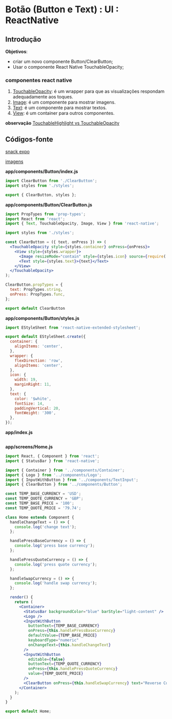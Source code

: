 # [](#header-1) Botão (Button e Text) : UI : ReactNative


## [](#header-2) Introdução

**Objetivos**:
- criar um novo componente Button/ClearButton;
- Usar o componente React Native TouchableOpacity;

### [](#header-3) componentes react native

1. [TouchableOpacity](https://facebook.github.io/react-native/docs/touchableopacity.html): é um wrapper para que as visualizações respondam adequadamente aos toques.
2. [Image](https://facebook.github.io/react-native/docs/image.html): é um componente para mostrar imagens.
3. [Text](https://facebook.github.io/react-native/docs/text.html): é um componente para mostrar textos.
4. [View](https://facebook.github.io/react-native/docs/view.html): é um container para outros componentes.

**observação**
[TouchableHighlight vs TouchableOpacity](https://facebook.github.io/react-native/docs/handling-touches.html#touchables)


## [](#header-2) Códigos-fonte

[snack expo](https://snack.expo.io/@leonardo-minora/tiipos-2018-rn-06-app)

[imagens](https://www.filepicker.io/api/file/S2JgcFzJSDyItFfv3sSi)

**app/components/Button/index.js**
```jsx
import ClearButton from './ClearButton';
import styles from './styles';

export { ClearButton, styles };
```

**app/components/Button/ClearButton.js**
```jsx
import PropTypes from 'prop-types';
import React from 'react';
import { Text, TouchableOpacity, Image, View } from 'react-native';

import styles from './styles';

const ClearButton = ({ text, onPress }) => (
  <TouchableOpacity style={styles.container} onPress={onPress}>
    <View style={styles.wrapper}>
      <Image resizeMode="contain" style={styles.icon} source={require('./images/icon.png')} />
      <Text style={styles.text}>{text}</Text>
    </View>
  </TouchableOpacity>
);

ClearButton.propTypes = {
  text: PropTypes.string,
  onPress: PropTypes.func,
};

export default ClearButton
```


**app/components/Button/styles.js**
```jsx
import EStyleSheet from 'react-native-extended-stylesheet';

export default EStyleSheet.create({
  container: {
    alignItems: 'center',
  },
  wrapper: {
    flexDirection: 'row',
    alignItems: 'center',
  },
  icon: {
    width: 19,
    marginRight: 11,
  },
  text: {
    color: '$white',
    fontSize: 14,
    paddingVertical: 20,
    fontWeight: '300',
  },
});
```

**app/index.js**
```jsx
```

**app/screens/Home.js**
```jsx
import React, { Component } from 'react';
import { StatusBar } from 'react-native';

import { Container } from '../components/Container';
import { Logo } from '../components/Logo';
import { InputWithButton } from '../components/TextInput';
import { ClearButton } from '../components/Button';

const TEMP_BASE_CURRENCY = 'USD';
const TEMP_QUOTE_CURRENCY = 'GBP';
const TEMP_BASE_PRICE = '100';
const TEMP_QUOTE_PRICE = '79.74';

class Home extends Component {
  handleChangeText = () => {
    console.log('change text');
  };

  handlePressBaseCurrency = () => {
    console.log('press base currency');
  };

  handlePressQuoteCurrency = () => {
    console.log('press quote currency');
  };

  handleSwapCurrency = () => {
    console.log('handle swap currency');
  };

  render() {
    return (
      <Container>
        <StatusBar backgroundColor="blue" barStyle="light-content" />
        <Logo />
        <InputWithButton
          buttonText={TEMP_BASE_CURRENCY}
          onPress={this.handlePressBaseCurrency}
          defaultValue={TEMP_BASE_PRICE}
          keyboardType="numeric"
          onChangeText={this.handleChangeText}
        />
        <InputWithButton
          editable={false}
          buttonText={TEMP_QUOTE_CURRENCY}
          onPress={this.handlePressQuoteCurrency}
          value={TEMP_QUOTE_PRICE}
        />
        <ClearButton onPress={this.handleSwapCurrency} text="Reverse Currencies" />
      </Container>
    );
  }
}

export default Home;
```

